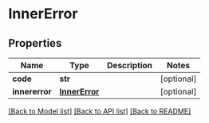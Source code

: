 # InnerError

## Properties
Name | Type | Description | Notes
------------ | ------------- | ------------- | -------------
**code** | **str** |  | [optional] 
**innererror** | [**InnerError**](InnerError.md) |  | [optional] 

[[Back to Model list]](../README.md#documentation-for-models) [[Back to API list]](../README.md#documentation-for-api-endpoints) [[Back to README]](../README.md)

